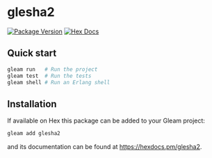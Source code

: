 # glesha2

[![Package Version](https://img.shields.io/hexpm/v/glesha2)](https://hex.pm/packages/glesha2)
[![Hex Docs](https://img.shields.io/badge/hex-docs-ffaff3)](https://hexdocs.pm/glesha2/)

## Quick start

```sh
gleam run   # Run the project
gleam test  # Run the tests
gleam shell # Run an Erlang shell
```

## Installation

If available on Hex this package can be added to your Gleam project:

```sh
gleam add glesha2
```

and its documentation can be found at <https://hexdocs.pm/glesha2>.

